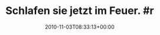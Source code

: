 ---
retweeted: false
source: <a href="http://termtter.org/" rel="nofollow">Termtter</a>
entities:
  hashtags:
  - text: ratm
    indices:
    - '29'
    - '34'
  symbols: []
  user_mentions: []
  urls: []
display_text_range:
- '0'
- '34'
favorite_count: '0'
id_str: '29552903113'
truncated: false
retweet_count: '0'
id: '29552903113'
created_at: Wed Nov 03 08:33:13 +0000 2010
favorited: false
full_text: 'Schlafen sie jetzt im Feuer. #ratm'
lang: de
tags:
- ratm
- pesos:twitter
date: '2010-11-03T08:33:13+00:00'
src: https://twitter.com/bascht/status/29552903113
original_url: https://twitter.com/bascht/status/29552903113
type: twitter_tweet
text: 'Schlafen sie jetzt im Feuer. #ratm'
title: 'Schlafen sie jetzt im Feuer. #r'

---